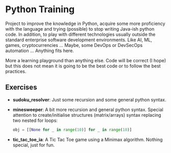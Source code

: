 # Python Training

Project to improve the knowledge in Python, acquire some more proficiency with the language and trying (possible) to stop writing Java-ish python code. In addition, to play with different technologies usually outside the standard enterprise software development environments. Like AI, ML, games, cryptocurrencies ... Maybe, some DevOps or DevSecOps
automation ... Anything fits here.

More a learning playground than anything else. Code will be correct (I hope) but this does not mean it is going to be the best code or to follow the best practices.

## Exercises

* **sudoku_resolver**: Just some recursion and some general python syntax.

* **minesweeper**: A bit more recursion and general python syntax. Special attention to create/initialise structures (matrix/arrays) syntax replacing two nested for loops:
  ```python
  obj = [[None for _ in range(10)] for _ in range(10)]
  ```

* **tic_tac_toe_ia**: A Tic Tac Toe game using a Minimax algorithm. Nothing special, just for fun.
